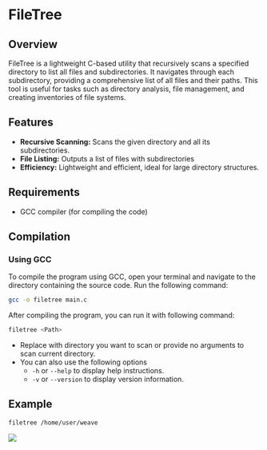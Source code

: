 # FileTree

## Overview

 FileTree is a lightweight C-based utility that recursively scans a specified directory to list all files and subdirectories. It navigates through each subdirectory, providing a comprehensive list of all files and their paths. This tool is useful for tasks such as directory analysis, file management, and creating inventories of file systems.

## Features

- **Recursive Scanning:** Scans the given directory and all its subdirectories.
- **File Listing:** Outputs a list of files with subdirectories
- **Efficiency:** Lightweight and efficient, ideal for large directory structures.

## Requirements

- GCC compiler (for compiling the code)

## Compilation

### Using GCC

To compile the program using GCC, open your terminal and navigate to the directory containing the source code. Run the following command:

```bash
gcc -o filetree main.c
```
After compiling the program, you can run it with following command:
```bash
filetree <Path>
```
* Replace <Path> with directory you want to scan or provide no arguments to scan current directory.
* You can also use the following options
    * `-h` or `--help` to display help instructions.
    * `-v` or `--version` to display version information.
## Example
```bash
filetree /home/user/weave
```
<img src="assets/filetreeExample.gif">
